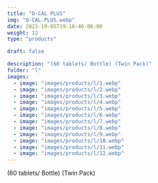 ```yaml
---
title: "O-CAL PLUS"
img: "O-CAL-PLUS.webp"
date: 2023-19-05T19:18:46-06:00
weight: 12
type: "products"

draft: false

description: "(60 tablets/ Bottle) (Twin Pack)"
folder: "l"
images:
  - image: "images/products/l/1.webp"
  - image: "images/products/l/2.webp"
  - image: "images/products/l/3.webp"
  - image: "images/products/l/4.webp"
  - image: "images/products/l/5.webp"
  - image: "images/products/l/6.webp"
  - image: "images/products/l/7.webp"
  - image: "images/products/l/8.webp"
  - image: "images/products/l/9.webp"
  - image: "images/products/l/10.webp"
  - image: "images/products/l/11.webp"
  - image: "images/products/l/12.webp"
---
```


(60 tablets/ Bottle) (Twin Pack)
